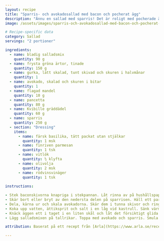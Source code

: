 ```yaml
---
layout: recipe
title: "Sparris- och avokadosallad med bacon och pocherat ägg"
description: "Ännu en sallad med sparris! Det är roligt med pocherade ägg för det är verkligen inget jag gör särskilt ofta."
image: /assets/images/sparris-och-avokadosallad-med-bacon-och-pocherat-agg.webp

# Recipe-specific data
category: Sallad
servings: "2 portioner"

ingredients:
  - name: bladig salladsmix
    quantity: 90 g
  - name: frysta gröna ärtor, tinade
    quantity: 150 g
  - name: gurka, lätt skalad, tunt skivad och skuren i halvmånar
    quantity: 1
  - name: avokado, skalad och skuren i bitar
    quantity: 1
  - name: flagad mandel
    quantity: 10 g
  - name: pancetta
    quantity: 80 g
  - name: Kvibille gräddädel
    quantity: 60 g
  - name: sparris
    quantity: 250 g
  - section: "Dressing"
    items:
      - name: färsk basilika, tätt packat utan stjälkar
        quantity: 1 msk
      - name: finriven parmesan
        quantity: 1 tsk
      - name: vitlök
        quantity: ½ klyfta
      - name: olivolja
        quantity: 2 msk
      - name: rödvinsvinäger
        quantity: 1 tsk
        
instructions:

- Stek baconskivorna knapriga i stekpannan. Låt rinna av på hushållspapper. Smula baconet när det svalnat.
- Skär bort eller bryt av den nedersta delen på sparrisen. Häll ett par centimeter vatten i stekpannan  och koka sparrisen i denna i 2-3 minuter. Lyft upp dem med en tång och doppa i iskallt vatten. Låt rinna av på hushållspapper. Skär dem sedan i fjärdedelar.
- Dela, kärna ur och skala avokadorna. Skär dem i tunna skivor och ringla över citronsaften.
- Koka upp vatten, ättiksprit och salt i en låg vid kastrull. Sänk värmen så att vattnet bara sjuder.
- Knäck äggen ett i taget i en liten skål och låt det försiktigt glida ner i vattnet. Låt äggen sjuda ca 3 min. Lyft upp dem med hålslev.
- Lägg salladsmixen på tallrikar. Toppa med avokado och sparris. Smula över osten och lägg på äggen. Strö över bacon och krydda alltihop med svartpeppar.

attribution: Baserat på ett recept från [Arla](https://www.arla.se/recept/sparris-och-avokadosallad-med-bacon-och-pocherat-agg/)

---
```


